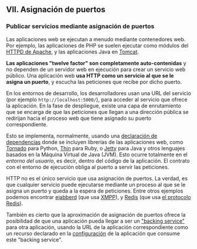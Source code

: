 ## VII. Asignación de puertos
### Publicar servicios mediante asignación de puertos

Las aplicaciones web se ejecutan a menudo mediante contenedores web. Por ejemplo, las aplicaciones de PHP se suelen ejecutar como módulos del [HTTPD de Apache](http://httpd.apache.org/), y las aplicaciones Java en [Tomcat](http://tomcat.apache.org/).

**Las aplicaciones "twelve factor" son completamente auto-contenidas** y no dependen de un servidor web en ejecución para crear un servicio web público. Una aplicación web **usa HTTP como un servicio al que se le asigna un puerto**, y escucha las peticiones que recibe por dicho puerto.

En los entornos de desarrollo, los desarrolladores usan una URL del servicio (por ejemplo `http://localhost:5000/`), para acceder al servicio que ofrece la aplicación. En la fase de despliegue, existe una capa de enrutamiento que se encarga de que las peticiones que llegan a una dirección pública se redirijan hacia el proceso web que tiene asignado su puerto correspondiente.

Esto se implementa, normalmente, usando una [declaración de dependencias](./dependencies) donde se incluyen librerías de las aplicaciones web, como [Tornado](http://www.tornadoweb.org/) para Python, [Thin](http://code.macournoyer.com/thin/) para Ruby, o [Jetty](http://jetty.codehaus.org/jetty/) para Java y otros lenguajes basados en la Máquina Virtual de Java (JVM). Esto ocurre totalmente en el *entorno del usuario*, es decir, dentro del código de la aplicación. El contrato con el entorno de ejecución obliga al puerto a servir las peticiones.

HTTP no es el único servicio que usa asignación de puertos. La verdad, es que cualquier servicio puede ejecutarse mediante un proceso al que se le asigna un puerto y queda a la espera de peticiones. Entre otros ejemplos podemos encontrar [ejabberd](http://www.ejabberd.im/) (que usa [XMPP](http://xmpp.org/)), y [Redis](http://redis.io/) (que usa [el protocolo Redis](http://redis.io/topics/protocol)).

También es cierto que la aproximación de asignación de puertos ofrece la posibilidad de que una aplicación pueda llegar a ser un ["backing service"](./backing-services) para otra aplicación, usando la URL de la aplicación correspondiente como un recurso declarado en la [configuración](./config) de la aplicación que consume este "backing service".
